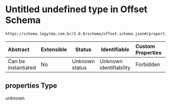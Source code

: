 # Untitled undefined type in Offset Schema

```txt
https://schema.legytma.com.br/2.0.0/schema/offset.schema.json#/properties
```




| Abstract            | Extensible | Status         | Identifiable            | Custom Properties | Additional Properties | Access Restrictions | Defined In                                                                  |
| :------------------ | ---------- | -------------- | ----------------------- | :---------------- | --------------------- | ------------------- | --------------------------------------------------------------------------- |
| Can be instantiated | No         | Unknown status | Unknown identifiability | Forbidden         | Allowed               | none                | [offset.schema.json\*](../schema/offset.schema.json) |

## properties Type

unknown
